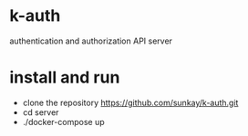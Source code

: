 # k-auth
authentication and authorization API server

# install and run
- clone the repository https://github.com/sunkay/k-auth.git
- cd server
- ./docker-compose up
